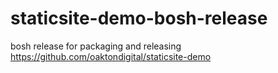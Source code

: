 # staticsite-demo-bosh-release
bosh release for packaging and releasing https://github.com/oaktondigital/staticsite-demo
